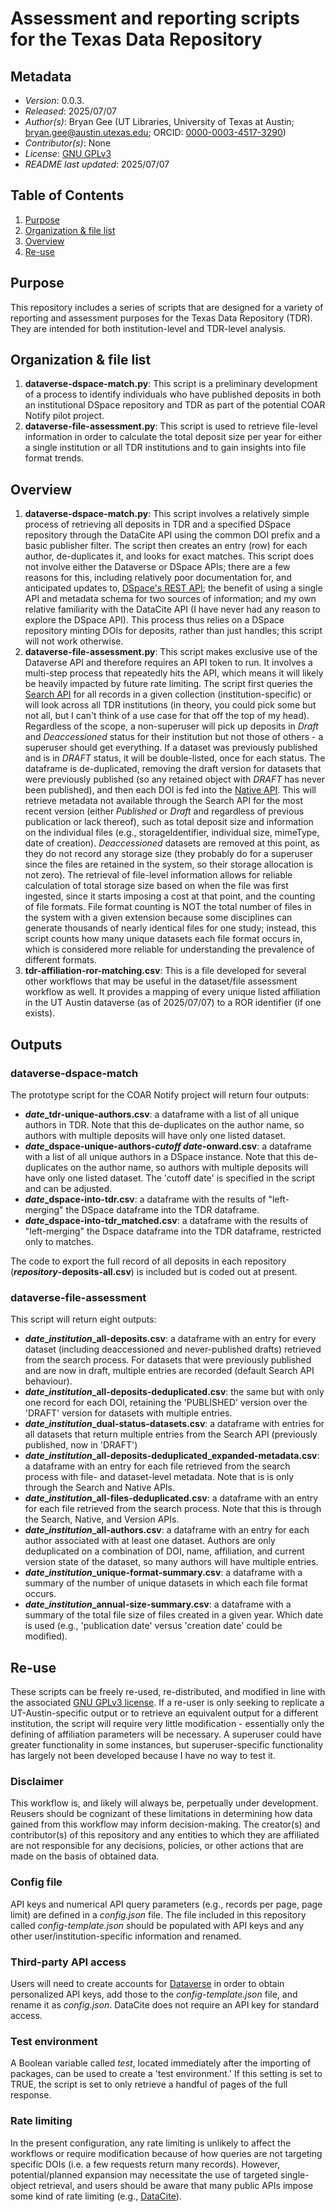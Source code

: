 # Assessment and reporting scripts for the Texas Data Repository

## Metadata
* *Version*: 0.0.3.
* *Released*: 2025/07/07
* *Author(s)*: Bryan Gee (UT Libraries, University of Texas at Austin; bryan.gee@austin.utexas.edu; ORCID: [0000-0003-4517-3290](https://orcid.org/0000-0003-4517-3290))
* *Contributor(s)*: None
* *License*: [GNU GPLv3](https://www.gnu.org/licenses/gpl-3.0.en.html)
* *README last updated*: 2025/07/07

## Table of Contents
1. [Purpose](#purpose)
2. [Organization & file list](#organization--file-list)
3. [Overview](#overview)
4. [Re-use](#re-use)

## Purpose

This repository includes a series of scripts that are designed for a variety of reporting and assessment purposes for the Texas Data Repository (TDR). They are intended for both institution-level and TDR-level analysis.

## Organization & file list
1. **dataverse-dspace-match.py**: This script is a preliminary development of a process to identify individuals who have published deposits in both an institutional DSpace repository and TDR as part of the potential COAR Notify pilot project. 
2. **dataverse-file-assessment.py**: This script is used to retrieve file-level information in order to calculate the total deposit size per year for either a single institution or all TDR institutions and to gain insights into file format trends.

## Overview
1. **dataverse-dspace-match.py**: This script involves a relatively simple process of retrieving all deposits in TDR and a specified DSpace repository through the DataCite API using the common DOI prefix and a basic publisher filter. The script then creates an entry (row) for each author, de-duplicates it, and looks for exact matches. This script does not involve either the Dataverse or DSpace APIs; there are a few reasons for this, including relatively poor documentation for, and anticipated updates to, [DSpace's REST API](https://wiki.lyrasis.org/display/DSDOC5x/REST+API); the benefit of using a single API and metadata schema for two sources of information; and my own relative familiarity with the DataCite API (I have never had any reason to explore the DSpace API). This process thus relies on a DSpace repository minting DOIs for deposits, rather than just handles; this script will not work otherwise.
2. **dataverse-file-assessment.py**: This script makes exclusive use of the Dataverse API and therefore requires an API token to run. It involves a multi-step process that repeatedly hits the API, which means it will likely be heavily impacted by future rate limiting. The script first queries the [Search API](https://guides.dataverse.org/en/latest/api/search.html) for all records in a given collection (institution-specific) or will look across all TDR institutions (in theory, you could pick some but not all, but I can't think of a use case for that off the top of my head). Regardless of the scope, a non-superuser will pick up deposits in *Draft* and *Deaccessioned* status for their institution but not those of others - a superuser should get everything. If a dataset was previously published and is in *DRAFT* status, it will be double-listed, once for each status. The dataframe is de-duplicated, removing the draft version for datasets that were previously published (so any retained object with *DRAFT* has never been published), and then each DOI is fed into the [Native API](https://guides.dataverse.org/en/latest/api/native-api.html). This will retrieve metadata not available through the Search API for the most recent version (either *Published* or *Draft* and regardless of previous publication or lack thereof), such as total deposit size and information on the individual files (e.g., storageIdentifier, individual size, mimeType, date of creation). *Deaccessioned* datasets are removed at this point, as they do not record any storage size (they probably do for a superuser since the files are retained in the system, so their storage allocation is not zero). The retrieval of file-level information allows for reliable calculation of total storage size based on when the file was first ingested, since it starts imposing a cost at that point, and the counting of file formats. File format counting is NOT the total number of files in the system with a given extension because some disciplines can generate thousands of nearly identical files for one study; instead, this script counts how many unique datasets each file format occurs in, which is considered more reliable for understanding the prevalence of different formats.
3. **tdr-affiliation-ror-matching.csv**: This is a file developed for several other workflows that may be useful in the dataset/file assessment workflow as well. It provides a mapping of every unique listed affiliation in the UT Austin dataverse (as of 2025/07/07) to a ROR identifier (if one exists).

## Outputs
### dataverse-dspace-match
The prototype script for the COAR Notify project will return four outputs:
* ***date*_tdr-unique-authors.csv**: a dataframe with a list of all unique authors in TDR. Note that this de-duplicates on the author name, so authors with multiple deposits will have only one listed dataset. 
* ***date*_dspace-unique-authors-*cutoff date*-onward.csv**: a dataframe with a list of all unique authors in a DSpace instance. Note that this de-duplicates on the author name, so authors with multiple deposits will have only one listed dataset. The 'cutoff date' is specified in the script and can be adjusted.
* ***date*_dspace-into-tdr.csv**: a dataframe with the results of "left-merging" the DSpace dataframe into the TDR dataframe.
* ***date*_dspace-into-tdr_matched.csv**: a dataframe with the results of "left-merging" the Dspace dataframe into the TDR dataframe, restricted only to matches.

The code to export the full record of all deposits in each repository (***repository*-deposits-all.csv**) is included but is coded out at present. 

### dataverse-file-assessment
This script will return eight outputs:
* ***date*_*institution*_all-deposits.csv**: a dataframe with an entry for every dataset (including deaccessioned and never-published drafts) retrieved from the search process. For datasets that were previously published and are now in draft, multiple entries are recorded (default Search API behaviour). 
* ***date*_*institution*_all-deposits-deduplicated.csv**: the same but with only one record for each DOI, retaining the 'PUBLISHED' version over the 'DRAFT' version for datasets with multiple entries.
* ***date*_*institution*_dual-status-datasets.csv**: a dataframe with entries for all datasets that return multiple entries from the Search API (previously published, now in 'DRAFT')
* ***date*_*institution*_all-deposits-deduplicated_expanded-metadata.csv**: a dataframe with an entry for each file retrieved from the search process with file- and dataset-level metadata. Note that is is only through the Search and Native APIs.
* ***date*_*institution*_all-files-deduplicated.csv**: a dataframe with an entry for each file retrieved from the search process. Note that this is through the Search, Native, and Version APIs.
* ***date*_*institution*_all-authors.csv**: a dataframe with an entry for each author associated with at least one dataset. Authors are only deduplicated on a combination of DOI, name, affiliation, and current version state of the dataset, so many authors will have multiple entries.
* ***date*_*institution*_unique-format-summary.csv**: a dataframe with a summary of the number of unique datasets in which each file format occurs.
* ***date*_*institution*_annual-size-summary.csv**: a dataframe with a summary of the total file size of files created in a given year. Which date is used (e.g., 'publication date' versus 'creation date' could be modified).

## Re-use
These scripts can be freely re-used, re-distributed, and modified in line with the associated [GNU GPLv3 license](https://www.gnu.org/licenses/gpl-3.0.en.html). If a re-user is only seeking to replicate a UT-Austin-specific output or to retrieve an equivalent output for a different institution, the script will require very little modification - essentially only the defining of affiliation parameters will be necessary. A superuser could have greater functionality in some instances, but superuser-specific functionality has largely not been developed because I have no way to test it.

### Disclaimer
This workflow is, and likely will always be, perpetually under development. Reusers should be cognizant of these limitations in determining how data gained from this workflow may inform decision-making. The creator(s) and contributor(s) of this repository and any entities to which they are affiliated are not responsible for any decisions, policies, or other actions that are made on the basis of obtained data.

### Config file
API keys and numerical API query parameters (e.g., records per page, page limit) are defined in a *config.json* file. The file included in this repository called *config-template.json* should be populated with API keys and any other user/institution-specific information and renamed. 

### Third-party API access
Users will need to create accounts for [Dataverse](https://guides.dataverse.org/en/latest/api/auth.html) in order to obtain personalized API keys, add those to the *config-template.json* file, and rename it as *config.json*. DataCite does not require an API key for standard access. 

### Test environment
A Boolean variable called *test*, located immediately after the importing of packages, can be used to create a 'test environment.' If this setting is set to TRUE, the script is set to only retrieve a handful of pages of the full response. 

### Rate limiting
In the present configuration, any rate limiting is unlikely to affect the workflows or require modification because of how queries are not targeting specific DOIs (i.e. a few requests return many records). However, potential/planned expansion may necessitate the use of targeted single-object retrieval, and users should be aware that many public APIs impose some kind of rate limiting (e.g., [DataCite](https://support.datacite.org/docs/is-there-a-rate-limit-for-making-requests-against-the-datacite-apis)). 